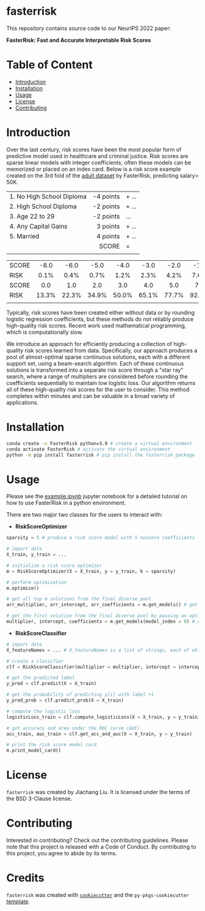 # fasterrisk <!-- omit in toc -->

This repository contains source code to our NeurIPS 2022 paper:

**FasterRisk: Fast and Accurate Interpretable Risk Scores**

# Table of Content <!-- omit in toc -->
- [Introduction](#introduction)
- [Installation](#installation)
- [Usage](#usage)
- [License](#license)
- [Contributing](#contributing)


# Introduction
Over the last century, risk scores have been the most popular form of predictive model used in healthcare and criminal justice. Risk scores are sparse linear models with integer coefficients; often these models can be memorized or placed on an index card. Below is a risk score example created on the 3rd fold of the [adult dataset](https://github.com/ustunb/risk-slim/tree/master/examples/data) by FasterRisk, predicting salary> 50K.

|                            |             |       |
| :---                       |    ---:     |  :--- |
|1.  No High School Diploma  |   -4 points | + ... |
|2.     High School Diploma  |   -2 points | + ... |
|3.            Age 22 to 29  |   -2 points |   ... |
|4.       Any Capital Gains  |    3 points | + ... |
|5.                 Married  |    4 points | + ... |
|                            |       SCORE | =     |
|                            |             |       |

|      |        |        |        |        |        |        |        |
|:---  | :----: | :----: | :----: | :----: | :----: | :----: | :----: | 
|SCORE |  -8.0  |  -6.0  |  -5.0  |  -4.0  |  -3.0  |  -2.0  |  -1.0  |
|RISK  |   0.1% |   0.4% |   0.7% |   1.2% |   2.3% |   4.2% |   7.6% |
|SCORE |   0.0  |   1.0  |   2.0  |   3.0  |   4.0  |   5.0  |   7.0  |        
|RISK  |  13.3% |  22.3% |  34.9% |  50.0% |  65.1% |  77.7% |  92.4% |
|      |        |        |        |        |        |        |        |

Typically, risk scores have been created either without data or by rounding logistic regression coefficients, but these methods do not reliably produce high-quality risk scores. Recent work used mathematical programming, which is computationally slow.

We introduce an approach for efficiently producing a collection of high-quality risk scores learned from data. Specifically, our approach produces a pool of almost-optimal sparse continuous solutions, each with a different support set, using a beam-search algorithm. Each of these continuous solutions is transformed into a separate risk score through a "star ray" search, where a range of multipliers are considered before rounding the coefficients sequentially to maintain low logistic loss. Our algorithm returns all of these high-quality risk scores for the user to consider. This method completes within minutes and can be valuable in a broad variety of applications.

# Installation

```bash
conda create -n FasterRisk python=3.9 # create a virtual environment
conda activate FasterRisk # activate the virtual environment
python -m pip install fasterrisk # pip install the fasterrisk package
```


# Usage
Please see the [example.ipynb](./docs/example.ipynb) jupyter notebook for a detailed tutorial on how to use FasterRisk in a python environment.

There are two major two classes for the users to interact with:
- **RiskScoreOptimizer**
```python
sparsity = 5 # produce a risk score model with 5 nonzero coefficients 

# import data
X_train, y_train = ...

# initialize a risk score optimizer
m = RiskScoreOptimizer(X = X_train, y = y_train, k = sparsity)

# perform optimization
m.optimize()

# get all top m solutions from the final diverse pool
arr_multiplier, arr_intercept, arr_coefficients = m.get_models() # get m solutions from the diverse pool; Specifically, arr_multiplier.shape=(m, ), arr_intercept.shape=(m, ), arr_coefficients.shape=(m, p)

# get the first solution from the final diverse pool by passing an optional model_index; models are ranked in order of increasing logistic loss
multiplier, intercept, coefficients = m.get_models(model_index = 0) # get the first solution (smallest logistic loss) from the diverse pool; Specifically, multiplier.shape=(1, ), intercept.shape=(1, ), coefficients.shape=(p, )

```

- **RiskScoreClassifier**
```python
# import data
X_featureNames = ... # X_featureNames is a list of strings, each of which is the feature name

# create a classifier
clf = RiskScoreClassifier(multiplier = multiplier, intercept = intercept, coefficients = coefficients, featureNames = featureNames)

# get the predicted label
y_pred = clf.predict(X = X_train)

# get the probability of predicting y[i] with label +1
y_pred_prob = clf.predict_prob(X = X_train)

# compute the logistic loss
logisticLoss_train = clf.compute_logisticLoss(X = X_train, y = y_train)

# get accuracy and area under the ROC curve (AUC)
acc_train, auc_train = clf.get_acc_and_auc(X = X_train, y = y_train) 

# print the risk score model card
m.print_model_card() 
```

# License

`fasterrisk` was created by Jiachang Liu. It is licensed under the terms of the BSD 3-Clause license.

# Contributing

Interested in contributing? Check out the contributing guidelines. Please note that this project is released with a Code of Conduct. By contributing to this project, you agree to abide by its terms.

# Credits <!-- omit in toc -->

`fasterrisk` was created with [`cookiecutter`](https://cookiecutter.readthedocs.io/en/latest/) and the `py-pkgs-cookiecutter` [template](https://github.com/py-pkgs/py-pkgs-cookiecutter).
